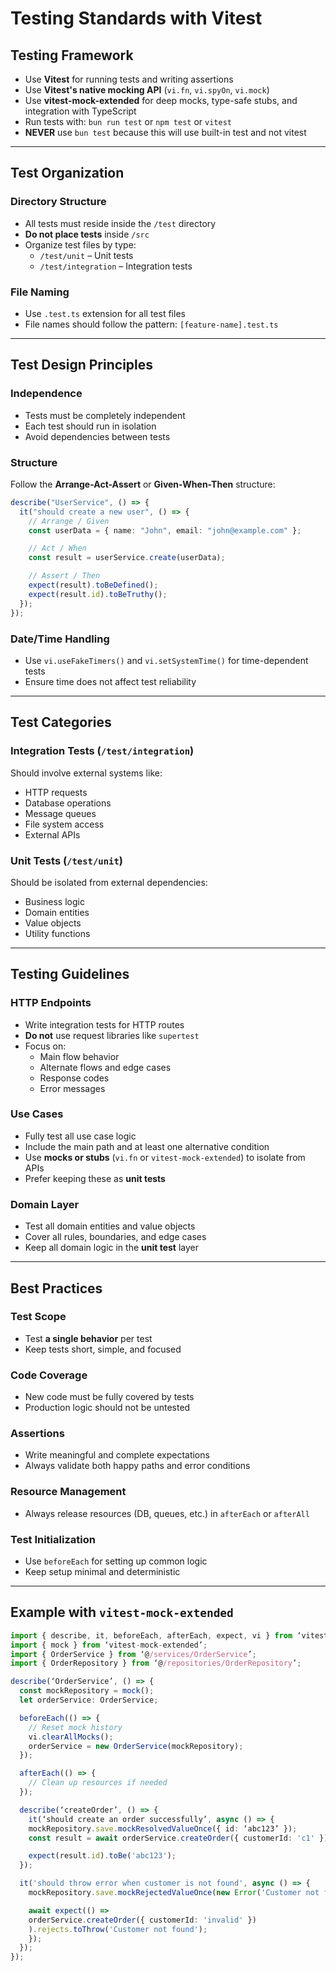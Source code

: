 # Testing Standards with Vitest

## Testing Framework

- Use **Vitest** for running tests and writing assertions
- Use **Vitest's native mocking API** (`vi.fn`, `vi.spyOn`, `vi.mock`)
- Use **vitest-mock-extended** for deep mocks, type-safe stubs, and integration with TypeScript
- Run tests with: `bun run test` or `npm test` or `vitest`
- **NEVER** use `bun test` because this will use built-in test and not vitest

---

## Test Organization

### Directory Structure

- All tests must reside inside the `/test` directory
- **Do not place tests** inside `/src`
- Organize test files by type:
  - `/test/unit` – Unit tests
  - `/test/integration` – Integration tests

### File Naming

- Use `.test.ts` extension for all test files
- File names should follow the pattern: `[feature-name].test.ts`

---

## Test Design Principles

### Independence

- Tests must be completely independent
- Each test should run in isolation
- Avoid dependencies between tests

### Structure

Follow the **Arrange-Act-Assert** or **Given-When-Then** structure:

```typescript
describe("UserService", () => {
  it("should create a new user", () => {
    // Arrange / Given
    const userData = { name: "John", email: "john@example.com" };

    // Act / When
    const result = userService.create(userData);

    // Assert / Then
    expect(result).toBeDefined();
    expect(result.id).toBeTruthy();
  });
});
```

### Date/Time Handling

- Use `vi.useFakeTimers()` and `vi.setSystemTime()` for time-dependent tests
- Ensure time does not affect test reliability

---

## Test Categories

### Integration Tests (`/test/integration`)

Should involve external systems like:

- HTTP requests
- Database operations
- Message queues
- File system access
- External APIs

### Unit Tests (`/test/unit`)

Should be isolated from external dependencies:

- Business logic
- Domain entities
- Value objects
- Utility functions

---

## Testing Guidelines

### HTTP Endpoints

- Write integration tests for HTTP routes
- **Do not** use request libraries like `supertest`
- Focus on:
  - Main flow behavior
  - Alternate flows and edge cases
  - Response codes
  - Error messages

### Use Cases

- Fully test all use case logic
- Include the main path and at least one alternative condition
- Use **mocks or stubs** (`vi.fn` or `vitest-mock-extended`) to isolate from APIs
- Prefer keeping these as **unit tests**

### Domain Layer

- Test all domain entities and value objects
- Cover all rules, boundaries, and edge cases
- Keep all domain logic in the **unit test** layer

---

## Best Practices

### Test Scope

- Test **a single behavior** per test
- Keep tests short, simple, and focused

### Code Coverage

- New code must be fully covered by tests
- Production logic should not be untested

### Assertions

- Write meaningful and complete expectations
- Always validate both happy paths and error conditions

### Resource Management

- Always release resources (DB, queues, etc.) in `afterEach` or `afterAll`

### Test Initialization

- Use `beforeEach` for setting up common logic
- Keep setup minimal and deterministic

---

## Example with `vitest-mock-extended`

```typescript
import { describe, it, beforeEach, afterEach, expect, vi } from ‘vitest’;
import { mock } from ‘vitest-mock-extended’;
import { OrderService } from ‘@/services/OrderService’;
import { OrderRepository } from ‘@/repositories/OrderRepository’;

describe(‘OrderService’, () => {
  const mockRepository = mock();
  let orderService: OrderService;

  beforeEach(() => {
    // Reset mock history
    vi.clearAllMocks();
    orderService = new OrderService(mockRepository);
  });

  afterEach(() => {
    // Clean up resources if needed
  });

  describe(‘createOrder’, () => {
    it(‘should create an order successfully’, async () => {
    mockRepository.save.mockResolvedValueOnce({ id: ‘abc123’ });
    const result = await orderService.createOrder({ customerId: 'c1' });

    expect(result.id).toBe('abc123');
  });

  it('should throw error when customer is not found', async () => {
    mockRepository.save.mockRejectedValueOnce(new Error('Customer not found'));

    await expect(() =>
    orderService.createOrder({ customerId: 'invalid' })
    ).rejects.toThrow('Customer not found');
    });
  });
});
```
